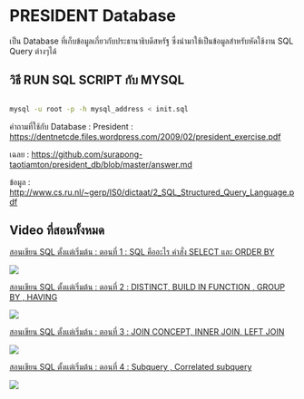 # PRESIDENT Database

เป็น Database ที่เก็บข้อมูลเกี่ยวกับประธานาธิบดีสหรัฐ ซึ่งนำมาใช้เป็นข้อมูลสำหรับหัดใช้งาน SQL Query ต่างๆได้

## วิธี RUN SQL SCRIPT กับ MYSQL

```sh

mysql -u root -p -h mysql_address < init.sql

```

คำถามที่ใช้กับ Database : President : https://dentnetcde.files.wordpress.com/2009/02/president_exercise.pdf

เฉลย : https://github.com/surapong-taotiamton/president_db/blob/master/answer.md

ข้อมูล : http://www.cs.ru.nl/~gerp/IS0/dictaat/2_SQL_Structured_Query_Language.pdf

## Video ที่สอนทั้งหมด

[สอนเขียน SQL ตั้งแต่เริ่มต้น : ตอนที่ 1 : SQL คืออะไร คำสั่ง SELECT และ ORDER BY](https://youtu.be/KQLLOrnf8oE)

[![](https://img.youtube.com/vi/KQLLOrnf8oE/0.jpg)](https://youtu.be/KQLLOrnf8oE)

[สอนเขียน SQL ตั้งแต่เริ่มต้น : ตอนที่ 2 : DISTINCT, BUILD IN FUNCTION , GROUP BY , HAVING](https://youtu.be/L13rvrQgkmI)

[![](https://img.youtube.com/vi/L13rvrQgkmI/0.jpg)](https://youtu.be/L13rvrQgkmI)

[สอนเขียน SQL ตั้งแต่เริ่มต้น : ตอนที่ 3 : JOIN CONCEPT, INNER JOIN, LEFT JOIN](https://youtu.be/HTjt0-QjF-U)

[![](https://img.youtube.com/vi/HTjt0-QjF-U/0.jpg)](https://youtu.be/HTjt0-QjF-U)

[สอนเขียน SQL ตั้งแต่เริ่มต้น : ตอนที่ 4 : Subquery , Correlated subquery](https://youtu.be/MEu7bIJ7XZs)

[![](https://img.youtube.com/vi/MEu7bIJ7XZs/0.jpg)](https://youtu.be/MEu7bIJ7XZs)

